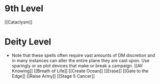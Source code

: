 # 9th Level
[[Cataclysm]]

# Deity Level
* Note that these spells often require vast amounts of DM discretion and in many instances can alter the entire plane they are cast upon. Use sparingly or as plot devices that make or break a campaign.
[[All Knowing]]
[[Breath of Life]]
[[Create Ocean]]
[[Erase]]
[[Gate to the Edge]]
[[Raise Army]]
[[Stage 5 Cancer]]